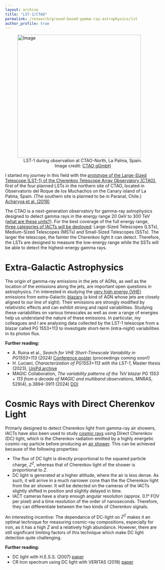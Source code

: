 ```yaml
---
layout: archive
title: "LST-1/CTAO"
permalink: /research/ground-based-gamma-ray-astrophysics/lst
author_profile: true
---
```


<figure>
  <img src="https://www.ctao.org/wp-content/uploads/LST1_MW.png" alt="Image" width=400/>
  <figcaption style="font-size: 14px; text-align: center;"> LST-1 during observation at CTAO-North, La Palma, Spain. Image credit: <a href="https://www.ctao.org/news/lst-1-discovers-the-most-distant-agn-at-very-high-energies/" target="_blank">CTAO gGmbH</a>
  </figcaption>
</figure>

I started my journey in this field with the [prototype of the Large-Sized Telescope (LST-1) of the Cherenkov Telescope Array Observatory (CTAO)](https://www.ctao.org), first of the four planned LSTs in the northern site of CTAO, located in Observatorio del Roque de los Muchachos on the Canary island of La Palma, Spain. (The southern site is planned to be in Paranal, Chile.) [Acharyya et al. (2019)](https://www.sciencedirect.com/science/article/pii/S0927650519300234)

The CTAO is a next-generation observatory for gamma-ray astrophysics designed to detect gamma rays in the energy range 20 GeV to 300 TeV ([what are these units?](https://en.wikipedia.org/wiki/Electronvolt#Definition_and_use)). For the best coverage of the full energy range, [three categories of IACTs will be deployed]((https://www.ctao.org/emission-to-discovery/telescopes/)): Large-Sized Telescopes (LSTs), Medium-Sized Telescopes (MSTs) and Small-Sized Telescopes (SSTs). The larger the telescope, the fainter the Cherenkov light it can detect. Therefore, the LSTs are designed to measure the low-energy range while the SSTs will be able to detect the highest-energy gamma rays. 


# Extra-Galactic Astrophysics

The origin of gamma-ray emissions in the jets of AGNs, as well as the location of the emissions along the jets, are important open questions in astrophysics. I'm interested in studying the [very high energy (VHE)](https://en.wikipedia.org/wiki/Very-high-energy_gamma_ray#Detection) emissions from extra-Galactic [blazars](https://en.wikipedia.org/wiki/Blazar) (a kind of AGN whose jets are closely aligned to our line of sight). Their emissions are strongly modified by relativistic effects and can exhibit strong and rapid variabilities. Studying these variabilities on various timescales as well as over a range of energies help us understand the nature of these emissions. In particular, my colleagues and I are analysing data collected by the LST-1 telescope from a blazar called PG 1553+113 to investigate short-term (intra-night) variabilities in its photon flux. 

**Further reading:**

* A. Ruina et al., *Search for VHE Short-Timescale Variability in PG1553+113* (2024) [Conference poster](https://indico.ict.inaf.it/event/2661/contributions/19127/) (proceedings coming soon!)
* H. Luciani, *Characterization of PG1553+113 with the LST-1*, Master thesis (2023), [UniPd archive]((https://hdl.handle.net/20.500.12608/51830))
* MAGIC Collaboration, *The variability patterns of the TeV blazar PG 1553 + 113 from a decade of MAGIC and multiband observations*, MNRAS, 529(4), p.3894–3911 (2024) [DOI](https://doi.org/10.1093/mnras/stae649)


# Cosmic Rays with Direct Cherenkov Light

Primarly designed to detect Cherenkov light from gamma-ray air showers, IACTs have also been used to study [cosmic rays](https://en.wikipedia.org/wiki/Cosmic_ray) using Direct Cherenkov (DC) light, which is the Cherenkov radiation emitted by a highly energetic cosmic-ray particle before producing an [air shower](https://en.wikipedia.org/wiki/Air_shower_(physics)). This can be achieved because of the following properties:

- The flux of DC light is directly proportional to the squared particle charge, <i>Z<sup>2</sup></i>, whereas that of Cherenkov light of the shower is proportional to <i>Z</i>. 
- DC light is generated at a higher altitude, where the air is less dense. As such, it will arrive in a much narrower cone than the the Cherenkov light from the air shower. It will be detected on the cameras of the IACTs slightly shifted in position and slightly delayed in time.
- IACT cameras have a sharp enough angular resolution (approx. 0.1° FOV per pixel) and a time resolution of the order of nanoseconds. Therefore, they can differentiate between the two kinds of Cherenkov signals.

An interesting incentive: The dependance of DC-light on <i>Z<sup>2</sup></i> makes it an optimal technique for measuring cosmic-ray compositions, especially for iron, as it has a high <i>Z</i> and a relatively high abundance. However, there are still significant limiting factors of this technique which make DC light detection quite challenging.

**Further reading:**

* DC light with H.E.S.S. (2007) [paper](https://journals.aps.org/prd/abstract/10.1103/PhysRevD.75.042004)
* CR Iron spectrum using DC light with VERITAS (2018) [paper](https://journals.aps.org/prd/abstract/10.1103/PhysRevD.98.022009)
